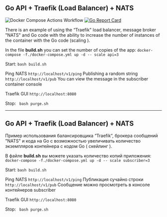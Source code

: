 ## Go API + Traefik (Load Balancer) + NATS

![Docker Compose Actions Workflow](https://github.com/AlexanderOkhrimenko/go_traefik/workflows/Docker%20Compose%20Actions%20Workflow/badge.svg?branch=master) 
[![Go Report Card](https://goreportcard.com/badge/github.com/AlexanderOkhrimenko/go_traefik_nats)](https://goreportcard.com/report/github.com/AlexanderOkhrimenko/go_traefik_nats)


There is an example of using the “Traefik"  load balancer,  message broker "NATS" and Go code with the ability to increase the number of instances of the container with the Go code (scaling ).  

In the file __build.sh__ you can set the number of copies of the app: `docker-compose -f./docker-compose.yml up -d -- scale api=3`

Start: ``` bash build.sh ```

Ping NATS  ``` http://localhost/v1/ping ```
Publishing a random string ``` http://localhost/v1/pub ```
You can view the message in the subscriber container console

Traefik GUI ``` http://localhost:8080 ```

Stop: ``` bash purge.sh``` 

*** 
## Go API + Traefik (Load Balancer) + NATS


Пример использования балансировщика “Traefik“, брокера сообщений "NATS" и кода на Go с возможностью увеличивать количество экземпляров контейнера с кодом Go ( скейлинг ).  

В файле __build.sh__ вы можете указать количество копий приложения: `docker-compose -f./docker-compose.yml up -d -- scale subscriber=3`

Start: ``` bash build.sh ```

Ping NATS  ``` http://localhost/v1/ping ```
Публикация сучайно строки ``` http://localhost/v1/pub ```
Сообщение можно просмотреть в консоле контейнеров subscriber

Traefik GUI ``` http://localhost:8080 ```

Stop: ``` bash purge.sh``` 
